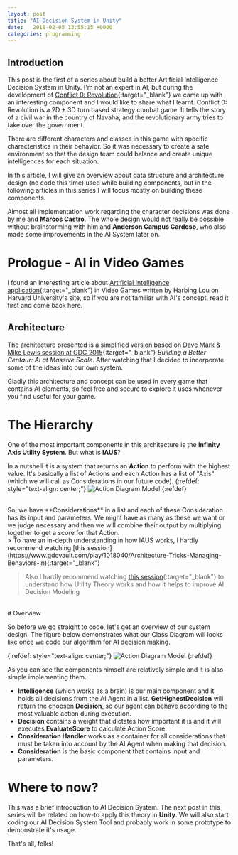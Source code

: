 ```yaml
---
layout: post
title: "AI Decision System in Unity"
date:   2018-02-05 13:55:15 +0000
categories: programming
---
```


## Introduction

This post is the first of a series about build a better Artificial Intelligence Decision System in Unity. I'm not an expert in AI, but during the development of [Conflict 0: Revolution](http://www.vhasselmann.me/games/revolution){:target="_blank"} we came up with an interesting component and I would like to share what I learnt. Conflict 0: Revolution is a 2D + 3D turn based strategy combat game. It tells the story of a civil war in the country of Navaha, and the revolutionary army tries to take over the government. 

There are different characters and classes in this game with specific characteristics in their behavior. So it was necessary to create a safe environment so that the design team could balance and create unique intelligences for each situation.

In this article, I will give an overview about data structure and architecture design (no code this time) used while building components, but in the following articles in this series I will focus mostly on building these components.

Almost all implementation work regarding the character decisions was done by me and **Marcos Castro**. The whole design would not really be possible without brainstorming with him and **Anderson Campus Cardoso**, who also made some improvements in the AI System later on.

# Prologue - AI in Video Games

I found an interesting article about [Artificial Intelligence application](http://sitn.hms.harvard.edu/flash/2017/ai-video-games-toward-intelligent-game/){:target="_blank"} in Video Games written by Harbing Lou on Harvard University's site, so if you are not familiar with AI's concept, read it first and come back here.

## Architecture

The architecture presented is a simplified version based on [Dave Mark & Mike Lewis session at GDC 2015](https://www.gdcvault.com/play/1021848/Building-a-Better-Centaur-AI){:target="_blank"} *Building a Better Centaur: AI at Massive Scale*. After watching that I decided to incorporate some of the ideas into our own system.

Gladly this architecture and concept can be used in every game that contains AI elements, so feel free and secure to explore it uses whenever you find useful for your game.

# The Hierarchy

One of the most important components in this architecture is the **Infinity Axis Utility System**. But what is **IAUS**?

In a nutshell it is a system that returns an **Action** to perform with the highest value. It's basically a list of Actions and each Action has a list of "Axis" (which we will call as Considerations in our future code).
{:refdef: style="text-align: center;"}
![Action Diagram Model]({{site.baseurl}}/img/aiseries/AIAction.png)
{:refdef}

<br />
So, we have **Considerations** in a list and each of these Consideration has its input and parameters. We might have as many as these we want or we judge necessary and then we will combine their output by multiplying together to get a score for that Action.

<br />
> To have an in-depth understanding in how IAUS works, I hardly recommend watching [this session](https://www.gdcvault.com/play/1018040/Architecture-Tricks-Managing-Behaviors-in){:target="_blank"}

> Also I hardly recommend watching [this session](https://www.gdcvault.com/play/1012410/Improving-AI-Decision-Modeling-Through){:target="_blank"} to understand how Utility Theory works and how it helps to improve AI Decision Modeling

<br />
# Overview

So before we go straight to code, let's get an overview of our system design. The figure below demonstrates what our Class Diagram will looks like once we code our algorithm for AI decision making.

{:refdef: style="text-align: center;"}
![Action Diagram Model]({{site.baseurl}}/img/aiseries/ClassDiagram.png)
{:refdef}

As you can see the components himself are relatively simple and it is also simple implementing them.

- **Intelligence** (which works as a brain) is our main component and it holds all decisions from the AI Agent in a list. **GetHighestDecision** will return the choosen **Decision**, so our agent can behave according to the most valuable action during execution.
- **Decision** contains a weight that dictates how important it is and it will executes **EvaluateScore** to calculate Action Score.
- **Consideration Handler** works as a container for all considerations that must be taken into account by the AI Agent when making that decision.
- **Consideration** is the basic component that contains input and parameters.

# Where to now?

This was a brief introduction to AI Decision System. The next post in this series will be related on how-to apply this theory in **Unity**. We will also start coding our AI Decision System Tool and probably work in some prototype to demonstrate it's usage.

That's all, folks!
